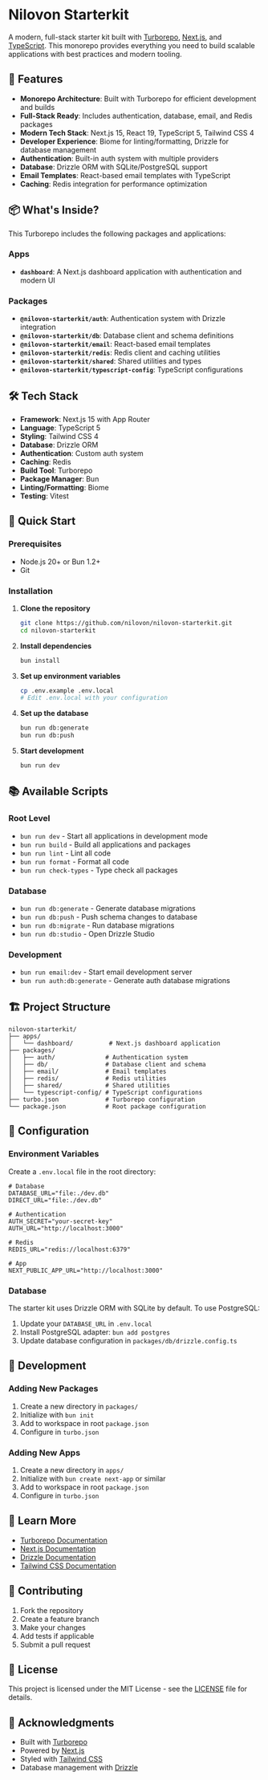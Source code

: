 # Nilovon Starterkit

A modern, full-stack starter kit built with [Turborepo](https://turbo.build/repo), [Next.js](https://nextjs.org/), and [TypeScript](https://www.typescriptlang.org/). This monorepo provides everything you need to build scalable applications with best practices and modern tooling.

## 🚀 Features

- **Monorepo Architecture**: Built with Turborepo for efficient development and builds
- **Full-Stack Ready**: Includes authentication, database, email, and Redis packages
- **Modern Tech Stack**: Next.js 15, React 19, TypeScript 5, Tailwind CSS 4
- **Developer Experience**: Biome for linting/formatting, Drizzle for database management
- **Authentication**: Built-in auth system with multiple providers
- **Database**: Drizzle ORM with SQLite/PostgreSQL support
- **Email Templates**: React-based email templates with TypeScript
- **Caching**: Redis integration for performance optimization

## 📦 What's Inside?

This Turborepo includes the following packages and applications:

### Apps

- **`dashboard`**: A Next.js dashboard application with authentication and modern UI

### Packages

- **`@nilovon-starterkit/auth`**: Authentication system with Drizzle integration
- **`@nilovon-starterkit/db`**: Database client and schema definitions
- **`@nilovon-starterkit/email`**: React-based email templates
- **`@nilovon-starterkit/redis`**: Redis client and caching utilities
- **`@nilovon-starterkit/shared`**: Shared utilities and types
- **`@nilovon-starterkit/typescript-config`**: TypeScript configurations

## 🛠️ Tech Stack

- **Framework**: Next.js 15 with App Router
- **Language**: TypeScript 5
- **Styling**: Tailwind CSS 4
- **Database**: Drizzle ORM
- **Authentication**: Custom auth system
- **Caching**: Redis
- **Build Tool**: Turborepo
- **Package Manager**: Bun
- **Linting/Formatting**: Biome
- **Testing**: Vitest

## 🚀 Quick Start

### Prerequisites

- Node.js 20+ or Bun 1.2+
- Git

### Installation

1. **Clone the repository**

   ```bash
   git clone https://github.com/nilovon/nilovon-starterkit.git
   cd nilovon-starterkit
   ```

2. **Install dependencies**

   ```bash
   bun install
   ```

3. **Set up environment variables**

   ```bash
   cp .env.example .env.local
   # Edit .env.local with your configuration
   ```

4. **Set up the database**

   ```bash
   bun run db:generate
   bun run db:push
   ```

5. **Start development**
   ```bash
   bun run dev
   ```

## 📚 Available Scripts

### Root Level

- `bun run dev` - Start all applications in development mode
- `bun run build` - Build all applications and packages
- `bun run lint` - Lint all code
- `bun run format` - Format all code
- `bun run check-types` - Type check all packages

### Database

- `bun run db:generate` - Generate database migrations
- `bun run db:push` - Push schema changes to database
- `bun run db:migrate` - Run database migrations
- `bun run db:studio` - Open Drizzle Studio

### Development

- `bun run email:dev` - Start email development server
- `bun run auth:db:generate` - Generate auth database migrations

## 🏗️ Project Structure

```
nilovon-starterkit/
├── apps/
│   └── dashboard/          # Next.js dashboard application
├── packages/
│   ├── auth/              # Authentication system
│   ├── db/                # Database client and schema
│   ├── email/             # Email templates
│   ├── redis/             # Redis utilities
│   ├── shared/            # Shared utilities
│   └── typescript-config/ # TypeScript configurations
├── turbo.json             # Turborepo configuration
└── package.json           # Root package configuration
```

## 🔧 Configuration

### Environment Variables

Create a `.env.local` file in the root directory:

```env
# Database
DATABASE_URL="file:./dev.db"
DIRECT_URL="file:./dev.db"

# Authentication
AUTH_SECRET="your-secret-key"
AUTH_URL="http://localhost:3000"

# Redis
REDIS_URL="redis://localhost:6379"

# App
NEXT_PUBLIC_APP_URL="http://localhost:3000"
```

### Database

The starter kit uses Drizzle ORM with SQLite by default. To use PostgreSQL:

1. Update your `DATABASE_URL` in `.env.local`
2. Install PostgreSQL adapter: `bun add postgres`
3. Update database configuration in `packages/db/drizzle.config.ts`

## 🧪 Development

### Adding New Packages

1. Create a new directory in `packages/`
2. Initialize with `bun init`
3. Add to workspace in root `package.json`
4. Configure in `turbo.json`

### Adding New Apps

1. Create a new directory in `apps/`
2. Initialize with `bun create next-app` or similar
3. Add to workspace in root `package.json`
4. Configure in `turbo.json`

## 📖 Learn More

- [Turborepo Documentation](https://turbo.build/repo/docs)
- [Next.js Documentation](https://nextjs.org/docs)
- [Drizzle Documentation](https://orm.drizzle.team/)
- [Tailwind CSS Documentation](https://tailwindcss.com/docs)

## 🤝 Contributing

1. Fork the repository
2. Create a feature branch
3. Make your changes
4. Add tests if applicable
5. Submit a pull request

## 📄 License

This project is licensed under the MIT License - see the [LICENSE](LICENSE) file for details.

## 🙏 Acknowledgments

- Built with [Turborepo](https://turbo.build/repo)
- Powered by [Next.js](https://nextjs.org/)
- Styled with [Tailwind CSS](https://tailwindcss.com/)
- Database management with [Drizzle](https://orm.drizzle.team/)
